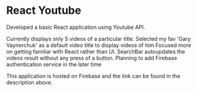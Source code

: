 # React Youtube
Developed a basic React application using Youtube API. 

Currently displays only 5 videos of a particular title. 
Selected my fav 'Gary Vaynerchuk' as a default video title to display videos of him
Focused more on getting familiar with React rather than UI.
SearchBar autoupdates the videos result without any press of a button.
Planning to add Firebase authentication service in the later time


This application is hosted on Firebase and the link can be found in the description above. 
